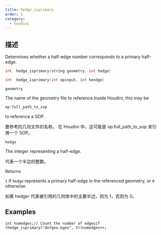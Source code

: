 ```yaml
---
title: hedge_isprimary
order: 5
category:
  - houdini
---
```

    
## 描述

Determines whether a half-edge number corresponds to a primary half-edge.

```c
int  hedge_isprimary(string geometry, int hedge)
```

```c
int  hedge_isprimary(int opinput, int hendge)
```

`geometry`

The name of the geometry file to reference.Inside Houdini, this may be

```c
op:full_path_to_sop
```

to reference a SOP.

要参考的几何文件的名称。 在 Houdini 中，这可能是 op:full_path_to_sop 来引用一个 SOP。

`hedge`

The integer representing a half-edge.

代表一个半边的整数。

Returns

`1` if `hedge` represents a primary half-edge in the referenced geometry, or
`0` otherwise.

如果 hedger 代表被引用的几何体中的主要半边，则为 1，否则为 0。

## Examples

    int numedges;// Count the number of edgesif (hedge_isprimary("defgeo.bgeo", 3))numedges++;

